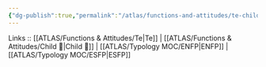 ```yaml
---
{"dg-publish":true,"permalink":"/atlas/functions-and-attitudes/te-child/"}
---
```



Links :: [[ATLAS/Functions & Attitudes/Te\|Te]] | [[ATLAS/Functions & Attitudes/Child 🧒\|Child 🧒]] | [[ATLAS/Typology MOC/ENFP\|ENFP]] | [[ATLAS/Typology MOC/ESFP\|ESFP]]